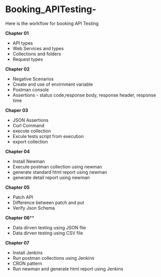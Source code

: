 # Booking_APITesting-
Here is the workflow for booking API Testing

**Chapter 01**

* API types
* Web Services and types
* Collections and folders
* Request types

**Chapter 02**

* Negative Scenarios
* Create and use of envirnment variable
* Postman console
* Assertions - status code,response body, response header, response time

**Chaper 03**

* JSON Assertions
* Curl Command
* execute collection
* Excule tests script from execution
* export collection

**Chapter 04**

* Install Newman
* Execute postman collection using newman
* generate standard html report using newman
* generate detail report using newman

**Chapter 05**

* Patch API
* Difference between patch and put
* Verify Json Schema

**Chapter 06****

* Data dirven testing using JSON file
* Data dirven testing using CSV file

**Chapter 07**

* Install Jenkins
* Run postman collections using Jenkins
* CRON pattern 
* Run newman and generate html report using Jenkins
